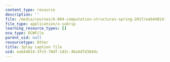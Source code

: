 ```yaml
---
content_type: resource
description: ''
file: /media/courses/6-004-computation-structures-spring-2017/eab448143fc578df1d2c46a4dfd364dc_MpJe7SMzi0E.srt
file_type: application/x-subrip
learning_resource_types: []
ocw_type: OCWFile
parent_uid: null
resourcetype: Other
title: 3play caption file
uid: eab44814-3fc5-78df-1d2c-46a4dfd364dc
---
```

